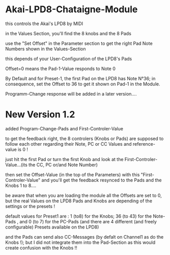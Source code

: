 # Akai-LPD8-Chataigne-Module

this controls the Akai's LPD8 by MIDI

in the Values Section, you'll find the 8 knobs and the 8 Pads

use the "Set Offset" in the Parameter section to get the right Pad Note Numbers shown in the Values-Section

this depends of your User-Configuration of the LPD8's Pads

Offset=0 means the  Pad-1-Value responds to Note 0

By Default and for Preset-1, the first Pad on the LPD8 has Note N°36; in consequence, set the Offset to 36 to get it shown on Pad-1 in the Module.

Programm-Change response will be added in a later version....

# New Version 1.2

added Program-Change-Pads and First-Controler-Value

to get the feedback right, the 8 controlers (Knobs or Pads) are supposed to  follow each other regarding their Note, PC or CC Values
and reference-value is 0 !

just hit the first Pad or turn the first Knob and look at the First-Controler-Value...(its the CC, PC or/and Note Number)

then set the Offset-Value (in the top of the Parameters) with this "First-Controler-Value" and you'll get the feedback resynced to the Pads and the Knobs 1 to 8....

be aware that when you are loading the module all the Offsets are set to 0, but the real Values on the LPD8 Pads and Knobs are depending of the settings or the presets !

default values for Preset1 are :
1 (to8) for the Knobs; 36 (to 43) for the Note-Pads , and 0 (to 7) for the PC-Pads (and there are 4 different (and freely configurable) Presets available on the LPD8)

and the Pads can send also CC-Messages (by defalt on Channel1 as do the Knobs !); but I did not integrate them into the Pad-Section as this would create confusion with the Knobs !!
